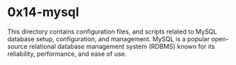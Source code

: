 # 0x14-mysql

This directory contains configuration files, and scripts related to MySQL database setup, configuration, and management. MySQL is a popular open-source relational database management system (RDBMS) known for its reliability, performance, and ease of use.
